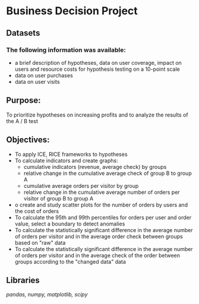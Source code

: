 # Business Decision Project
## Datasets
### The following information was available:
- a brief description of hypotheses, data on user coverage, impact on users and resource costs for hypothesis testing on a 10-point scale
- data on user purchases
- data on user visits
## Purpose:
To prioritize hypotheses on increasing profits and to analyze the results of the A / B test
## Objectives:
- To apply ICE, RICE frameworks to hypotheses
- To calculate indicators and create graphs:
   - cumulative indicators (revenue, average check) by groups
   - relative change in the cumulative average check of group B to group A
   - cumulative average orders per visitor by group
   - relative change in the cumulative average number of orders per visitor of group B to group A
- o create and study scatter plots for the number of orders by users and the cost of orders
- To calculate the 95th and 99th percentiles for orders per user and order value, select a boundary to detect anomalies
- To calculate the statistically significant difference in the average number of orders per visitor and in the average order check between groups based on "raw" data
- To calculate the statistically significant difference in the average number of orders per visitor and in the average check of the order between groups according to the "changed data" data
## Libraries
*pandas, numpy, matplotlib, scipy*

 
